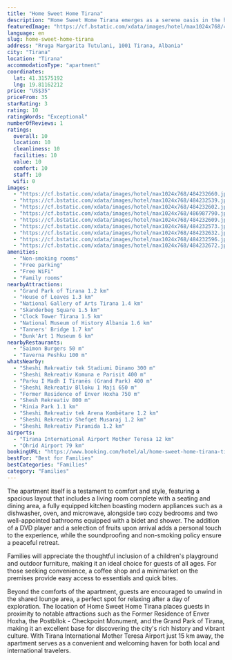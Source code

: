 ```yaml
---
title: "Home Sweet Home Tirana"
description: "Home Sweet Home Tirana emerges as a serene oasis in the heart of Tirana, located just a short 1."
featuredImage: "https://cf.bstatic.com/xdata/images/hotel/max1024x768/484232660.jpg?k=d69856448cc3ff5aceb69a4071cd4e44229d1cadc2ba85ba8262f1a396eb8329&o=&hp=1"
language: en
slug: home-sweet-home-tirana
address: "Rruga Margarita Tutulani, 1001 Tirana, Albania"
city: "Tirana"
location: "Tirana"
accommodationType: "apartment"
coordinates:
  lat: 41.31575192
  lng: 19.81162212
price: "US$35"
priceFrom: 35
starRating: 3
rating: 10
ratingWords: "Exceptional"
numberOfReviews: 1
ratings:
  overall: 10
  location: 10
  cleanliness: 10
  facilities: 10
  value: 10
  comfort: 10
  staff: 10
  wifi: 0
images:
  - "https://cf.bstatic.com/xdata/images/hotel/max1024x768/484232660.jpg?k=d69856448cc3ff5aceb69a4071cd4e44229d1cadc2ba85ba8262f1a396eb8329&o=&hp=1"
  - "https://cf.bstatic.com/xdata/images/hotel/max1024x768/484232539.jpg?k=99c0cd66cf7223b7c30c8b131f671cff3eb352c5348cf7a18e6a4549427767d1&o=&hp=1"
  - "https://cf.bstatic.com/xdata/images/hotel/max1024x768/484232602.jpg?k=49c0c52077cd4303ef56662c3702e9310fec30d2c9535cc15268349ce80ced5f&o=&hp=1"
  - "https://cf.bstatic.com/xdata/images/hotel/max1024x768/486987790.jpg?k=18745223e5196dd4c668d6ec8a1fb2bdd588e06087a0589694e466fd45734db0&o=&hp=1"
  - "https://cf.bstatic.com/xdata/images/hotel/max1024x768/484232609.jpg?k=a06271913260fefd8d5ece99ea9a1777b3c9897c1d397d7f2511eb31858e9962&o=&hp=1"
  - "https://cf.bstatic.com/xdata/images/hotel/max1024x768/484232573.jpg?k=b93bea363ff52f145a3c2d00619409f077a32bacf27d6cf3f7e56c2b37fd1fc4&o=&hp=1"
  - "https://cf.bstatic.com/xdata/images/hotel/max1024x768/484232632.jpg?k=f381ad41d9309fdfeaadabb5a2a8b1f26db2d217d1ec249d752057e91d5b2859&o=&hp=1"
  - "https://cf.bstatic.com/xdata/images/hotel/max1024x768/484232596.jpg?k=c1abe070548b5857a67f57e1c10f0bc257b6c7fb6426b363b0c54a24d72e65c1&o=&hp=1"
  - "https://cf.bstatic.com/xdata/images/hotel/max1024x768/484232672.jpg?k=875fc0296a9dd76f357ebf1d29c04a419544dd029f71c9e61d1b4a6f4497950c&o=&hp=1"
amenities:
  - "Non-smoking rooms"
  - "Free parking"
  - "Free WiFi"
  - "Family rooms"
nearbyAttractions:
  - "Grand Park of Tirana 1.2 km"
  - "House of Leaves 1.3 km"
  - "National Gallery of Arts Tirana 1.4 km"
  - "Skanderbeg Square 1.5 km"
  - "Clock Tower Tirana 1.5 km"
  - "National Museum of History Albania 1.6 km"
  - "Tanners' Bridge 1.7 km"
  - "Bunk'Art 1 Museum 6 km"
nearbyRestaurants:
  - "Saimon Burgers 50 m"
  - "Taverna Peshku 100 m"
whatsNearby:
  - "Sheshi Rekreativ tek Stadiumi Dinamo 300 m"
  - "Sheshi Rekreativ Komuna e Parisit 400 m"
  - "Parku I Madh I Tiranës (Grand Park) 400 m"
  - "Sheshi Rekreativ Blloku 1 Maji 650 m"
  - "Former Residence of Enver Hoxha 750 m"
  - "Shesh Rekreativ 800 m"
  - "Rinia Park 1.1 km"
  - "Sheshi Rekreativ tek Arena Kombëtare 1.2 km"
  - "Sheshi Rekreativ Shefqet Musaraj 1.2 km"
  - "Sheshi Rekreativ Piramida 1.2 km"
airports:
  - "Tirana International Airport Mother Teresa 12 km"
  - "Ohrid Airport 79 km"
bookingURL: "https://www.booking.com/hotel/al/home-sweet-home-tirana-tirana1.en-gb.html?aid=8035640"
bestFor: "Best for Families"
bestCategories: "Families"
category: "Families"
---
```


The apartment itself is a testament to comfort and style, featuring a spacious layout that includes a living room complete with a seating and dining area, a fully equipped kitchen boasting modern appliances such as a dishwasher, oven, and microwave, alongside two cozy bedrooms and two well-appointed bathrooms equipped with a bidet and shower. The addition of a DVD player and a selection of fruits upon arrival adds a personal touch to the experience, while the soundproofing and non-smoking policy ensure a peaceful retreat.

Families will appreciate the thoughtful inclusion of a children's playground and outdoor furniture, making it an ideal choice for guests of all ages. For those seeking convenience, a coffee shop and a minimarket on the premises provide easy access to essentials and quick bites.

Beyond the comforts of the apartment, guests are encouraged to unwind in the shared lounge area, a perfect spot for relaxing after a day of exploration. The location of Home Sweet Home Tirana places guests in proximity to notable attractions such as the Former Residence of Enver Hoxha, the Postbllok - Checkpoint Monument, and the Grand Park of Tirana, making it an excellent base for discovering the city's rich history and vibrant culture. With Tirana International Mother Teresa Airport just 15 km away, the apartment serves as a convenient and welcoming haven for both local and international travelers.